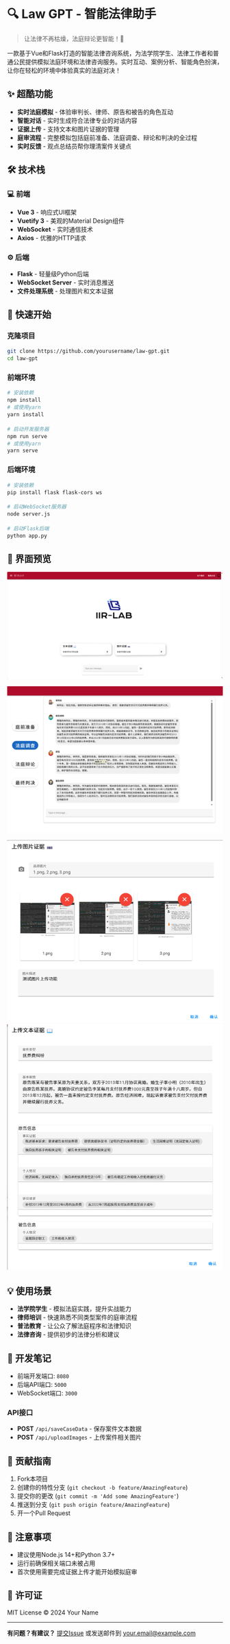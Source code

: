 
# 🔍 Law GPT - 智能法律助手

> 让法律不再枯燥，法庭辩论更智能！💯

一款基于Vue和Flask打造的智能法律咨询系统，为法学院学生、法律工作者和普通公民提供模拟法庭环境和法律咨询服务。实时互动、案例分析、智能角色扮演，让你在轻松的环境中体验真实的法庭对决！

## ✨ 超酷功能

* **实时法庭模拟** - 体验审判长、律师、原告和被告的角色互动
* **智能对话** - 实时生成符合法律专业的对话内容
* **证据上传** - 支持文本和图片证据的管理
* **庭审流程** - 完整模拟包括庭前准备、法庭调查、辩论和判决的全过程
* **实时反馈** - 观点总结员帮你理清案件关键点

## 🛠️ 技术栈

### 💻 前端

* **Vue 3** - 响应式UI框架
* **Vuetify 3** - 美观的Material Design组件
* **WebSocket** - 实时通信技术
* **Axios** - 优雅的HTTP请求

### ⚙️ 后端

* **Flask** - 轻量级Python后端
* **WebSocket Server** - 实时消息推送
* **文件处理系统** - 处理图片和文本证据

## 🚀 快速开始

### 克隆项目

```bash
git clone https://github.com/yourusername/law-gpt.git
cd law-gpt
```

### 前端环境

```bash
# 安装依赖
npm install
# 或使用yarn
yarn install

# 启动开发服务器
npm run serve
# 或使用yarn
yarn serve
```

### 后端环境

```bash
# 安装依赖
pip install flask flask-cors ws

# 启动WebSocket服务器
node server.js

# 启动Flask后端
python app.py
```

## 📱 界面预览

![1742456215208](./image/README/1742456215208.png)

![1742456290877](image/README/1742456290877.png)

![1742456324197](image/README/1742456324197.png)![1742456329785](image/README/1742456329785.png)


## 💡 使用场景

* **法学院学生** - 模拟法庭实践，提升实战能力
* **律师培训** - 快速熟悉不同类型案件的庭审流程
* **普法教育** - 让公众了解法庭程序和法律知识
* **法律咨询** - 提供初步的法律分析和建议

## 🔧 开发笔记

* 前端开发端口: `8080`
* 后端API端口: `5000`
* WebSocket端口: `3000`

### API接口

* **POST** `/api/saveCaseData` - 保存案件文本数据
* **POST** `/api/uploadImages` - 上传案件相关图片

## 🤝 贡献指南

1. Fork本项目
2. 创建你的特性分支 (`git checkout -b feature/AmazingFeature`)
3. 提交你的更改 (`git commit -m 'Add some AmazingFeature'`)
4. 推送到分支 (`git push origin feature/AmazingFeature`)
5. 开一个Pull Request

## 📝 注意事项

* 建议使用Node.js 14+和Python 3.7+
* 运行前确保相关端口未被占用
* 首次使用需要完成证据上传才能开始模拟庭审

## 📜 许可证

MIT License © 2024 Your Name

---

**有问题？有建议？** [提交Issue](https://github.com/yourusername/law-gpt/issues) 或发送邮件到 your.email@example.com
